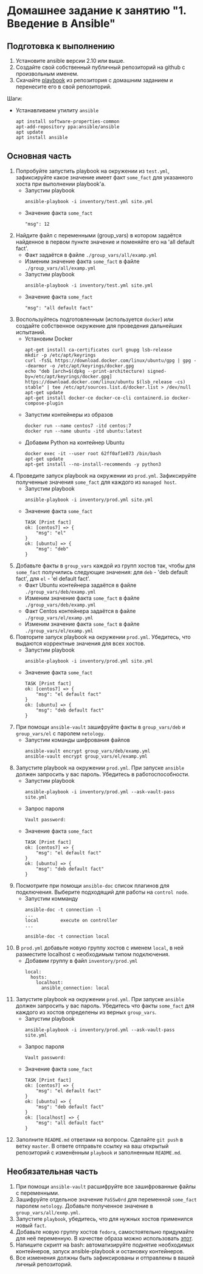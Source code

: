 # Домашнее задание к занятию "1. Введение в Ansible"

## Подготовка к выполнению
1. Установите ansible версии 2.10 или выше.
2. Создайте свой собственный публичный репозиторий на github с произвольным именем.
3. Скачайте [playbook](./playbook/) из репозитория с домашним заданием и перенесите его в свой репозиторий.

Шаги:
- Устанавливаем утилиту `ansible`  
    ```
    apt install software-properties-common
    apt-add-repository ppa:ansible/ansible
    apt update
    apt install ansible
    ```
    

## Основная часть
1. Попробуйте запустить playbook на окружении из `test.yml`, зафиксируйте какое значение имеет факт `some_fact` для указанного хоста при выполнении playbook'a.
    - Запустим playbook
        ```
        ansible-playbook -i inventory/test.yml site.yml
        ```
    - Значение факта `some_fact`
        ```
        "msg": 12
        ```
2. Найдите файл с переменными (group_vars) в котором задаётся найденное в первом пункте значение и поменяйте его на 'all default fact'.
    - Факт задаётся в файле `./group_vars/all/examp.yml`
    - Изменим значение факта `some_fact` в файле `./group_vars/all/examp.yml`
    - Запустим playbook
        ```
        ansible-playbook -i inventory/test.yml site.yml
        ```
    - Значение факта `some_fact`
        ```
        "msg": "all default fact"
        ```
3. Воспользуйтесь подготовленным (используется `docker`) или создайте собственное окружение для проведения дальнейших испытаний.
    - Установим Docker  
        ```
        apt-get install ca-certificates curl gnupg lsb-release
        mkdir -p /etc/apt/keyrings
        curl -fsSL https://download.docker.com/linux/ubuntu/gpg | gpg --dearmor -o /etc/apt/keyrings/docker.gpg
        echo "deb [arch=$(dpkg --print-architecture) signed-by=/etc/apt/keyrings/docker.gpg] https://download.docker.com/linux/ubuntu $(lsb_release -cs) stable" | tee /etc/apt/sources.list.d/docker.list > /dev/null
        apt-get update
        apt-get install docker-ce docker-ce-cli containerd.io docker-compose-plugin
        ```
    - Запустим контейнеры из образов  
        ```
        docker run --name centos7 -itd centos:7
        docker run --name ubuntu -itd ubuntu:latest
        ```
    - Добавим Python на контейнер Ubuntu
        ```
        docker exec -it --user root 62ff0af1e073 /bin/bash
        apt-get update
        apt-get install --no-install-recommends -y python3
        ```
5. Проведите запуск playbook на окружении из `prod.yml`. Зафиксируйте полученные значения `some_fact` для каждого из `managed host`.
    - Запустим playbook
        ```
        ansible-playbook -i inventory/prod.yml site.yml
        ```
    - Значение факта `some_fact`
        ```
        TASK [Print fact] 
        ok: [centos7] => {
            "msg": "el"
        }
        ok: [ubuntu] => {
            "msg": "deb"
        }
        ```
7. Добавьте факты в `group_vars` каждой из групп хостов так, чтобы для `some_fact` получились следующие значения: для `deb` - 'deb default fact', для `el` - 'el default fact'.
    - Факт Ubuntu контейнера задаётся в файле `./group_vars/deb/examp.yml`
    - Изменим значение факта `some_fact` в файле `./group_vars/deb/examp.yml`
    - Факт Centos контейнера задаётся в файле `./group_vars/el/examp.yml`
    - Изменим значение факта `some_fact` в файле `./group_vars/el/examp.yml`
9.  Повторите запуск playbook на окружении `prod.yml`. Убедитесь, что выдаются корректные значения для всех хостов.
    - Запустим playbook
        ```
        ansible-playbook -i inventory/prod.yml site.yml
        ```
    - Значение факта `some_fact`
        ```
        TASK [Print fact] 
        ok: [centos7] => {
            "msg": "el default fact"
        }
        ok: [ubuntu] => {
            "msg": "deb default fact"
        }
        ```
11. При помощи `ansible-vault` зашифруйте факты в `group_vars/deb` и `group_vars/el` с паролем `netology`.
    - Запустим команды шифрования файлов
        ```
        ansible-vault encrypt group_vars/deb/examp.yml 
        ansible-vault encrypt group_vars/el/examp.yml
        ```
13. Запустите playbook на окружении `prod.yml`. При запуске `ansible` должен запросить у вас пароль. Убедитесь в работоспособности.
    - Запустим playbook
        ```
        ansible-playbook -i inventory/prod.yml --ask-vault-pass site.yml
        ```
    - Запрос пароля
        ```
        Vault password:
        ```
    - Значение факта `some_fact`
        ```
        TASK [Print fact] 
        ok: [centos7] => {
            "msg": "el default fact"
        }
        ok: [ubuntu] => {
            "msg": "deb default fact"
        }
        ```
15. Посмотрите при помощи `ansible-doc` список плагинов для подключения. Выберите подходящий для работы на `control node`.
    - Запустим комманду
        ```
        ansible-doc -t connection -l
        ...
        local        execute on controller
        ...

        ansible-doc -t connection local
        ```
17. В `prod.yml` добавьте новую группу хостов с именем  `local`, в ней разместите localhost с необходимым типом подключения.
    - Добавим группу в файл `inventory/prod.yml`
        ```
        local:
          hosts:
            localhost:
              ansible_connection: local
        ```
19. Запустите playbook на окружении `prod.yml`. При запуске `ansible` должен запросить у вас пароль. Убедитесь что факты `some_fact` для каждого из хостов определены из верных `group_vars`.
    - Запустим playbook
        ```
        ansible-playbook -i inventory/prod.yml --ask-vault-pass site.yml
        ```
    - Запрос пароля
        ```
        Vault password:
        ```
    - Значение факта `some_fact`
        ```
        TASK [Print fact] 
        ok: [centos7] => {
            "msg": "el default fact"
        }
        ok: [ubuntu] => {
            "msg": "deb default fact"
        }
        ok: [localhost] => {
            "msg": "all default fact"
        }
        ```
21. Заполните `README.md` ответами на вопросы. Сделайте `git push` в ветку `master`. В ответе отправьте ссылку на ваш открытый репозиторий с изменённым `playbook` и заполненным `README.md`.

## Необязательная часть

1. При помощи `ansible-vault` расшифруйте все зашифрованные файлы с переменными.
2. Зашифруйте отдельное значение `PaSSw0rd` для переменной `some_fact` паролем `netology`. Добавьте полученное значение в `group_vars/all/exmp.yml`.
3. Запустите `playbook`, убедитесь, что для нужных хостов применился новый `fact`.
4. Добавьте новую группу хостов `fedora`, самостоятельно придумайте для неё переменную. В качестве образа можно использовать [этот](https://hub.docker.com/r/pycontribs/fedora).
5. Напишите скрипт на bash: автоматизируйте поднятие необходимых контейнеров, запуск ansible-playbook и остановку контейнеров.
6. Все изменения должны быть зафиксированы и отправлены в вашей личный репозиторий.


